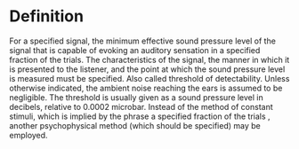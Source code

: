 # Definition

For a specified signal, the minimum effective sound pressure level of
the signal that is capable of evoking an auditory sensation in a
specified fraction of the trials. The characteristics of the signal, the
manner in which it is presented to the listener, and the point at which
the sound pressure level is measured must be specified. Also called
threshold of detectability. Unless otherwise indicated, the ambient
noise reaching the ears is assumed to be negligible. The threshold is
usually given as a sound pressure level in decibels, relative to 0.0002
microbar. Instead of the method of constant stimuli, which is implied by
the phrase a specified fraction of the trials , another psychophysical
method (which should be specified) may be employed.
